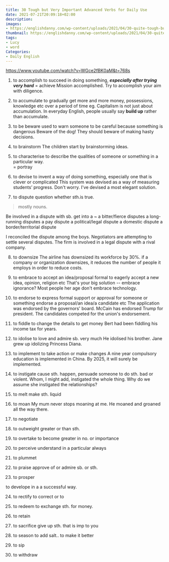 ```yaml
---
title: 30 Tough but Very Important Advanced Verbs for Daily Use
date: 2021-07-21T20:09:18+02:00
description:
images:
- https://englishdanny.com/wp-content/uploads/2021/04/30-quite-tough-but-very-important-advanced-english-verbs-for-daily-use-WGce2fBK0aM.jpg
thumbnail: https://englishdanny.com/wp-content/uploads/2021/04/30-quite-tough-but-very-important-advanced-english-verbs-for-daily-use-WGce2fBK0aM.jpg
tags:
- Lucy
- word
Categories:
- Daily English
---
```


https://www.youtube.com/watch?v=WGce2fBK0aM&t=768s

1. to accomplish
to succeed in doing something, ***especially after trying very hard***
= achieve
Mission accomplished.
Try to accomplish your aim with diligence.

2. to accumulate
to gradually get more and more money, possessions, knowledge etc over a period of time
eg. Capitalism is not just about accumulation.
In everyday English, people usually say **build up** rather than accumulate.

3. to be beware
used to warn someone to be careful because something is dangerous
Beware of the dog!
They should beware of making hasty decisions.

4. to brainstorm
The children start by brainstorming ideas.

5. to characterise
to describe the qualities of someone or something in a particular way.  
= portray

6. to devise
to invent a way of doing something, especially one that is clever or complicated
This system was devised as a way of measuring students’ progress.
Don't worry. I've devised a most elegant solution.

7. to dispute
question whether sth.is true.
> mostly nouns.

Be involved in a dispute with sb.
get into a ~
a bitter/fierce disputes
a long-running disputes
a pay dispute
a political/legal dispute
a domestic dispute
a border/territorial dispute

I reconciled the dispute among the boys.
Negotiators are attempting to settle several disputes.
The firm is involved in a legal dispute with a rival company.

8. to downsize
The airline has downsized its workforce by 30%.
if a company or organization downsizes, it reduces the number of people it employs in order to reduce costs.

9. to embrace
to accept an idea/proposal
formal to eagerly accept a new idea, opinion, religion etc
That's your big solution -- embrace ignorance?
Most people her age don't embrace technology.

10. to endorse
to express formal support or approval for someone or something
endorse a proposal/an idea/a candidate etc
The application was endorsed by the governors' board.
McCain has endorsed Trump for president.
The candidates competed for the union's endorsement.

11. to fiddle
to change the details to get money
Bert had been fiddling his income tax for years.

12. to idolise
to love and admire sb. very much
He idolised his brother.
Jane grew up idolizing Princess Diana.

13. to implement
to take action or make changes
A nine year compulsory education is implemented in China.
By 2025, it will surely be implemented.

14. to instigate
cause sth. happen, persuade someone to do sth. bad or violent.
Whom, I might add, instigated the whole thing.
Why do we assume she instigated the relationships?

15. to melt
make sth. liquid

16. to moan
My mum never stops moaning at me.
He moaned and groaned all the way there.

17. to negotiate

18. to outweight
greater or  than sth.

19. to overtake
to become greater in no. or importance

20. to perceive
understand in a particular always
21. to plummet

22. to praise
approve of or admire sb. or sth.

23. to prosper

to develope in a a successful way.

24. to rectify
to correct or to
25. to redeem
to exchange sth. for money.
26. to retain

27. to sacrifice
give up sth. that is imp to you

28. to season
to add salt.. to make it better

29. to sip

30. to withdraw
